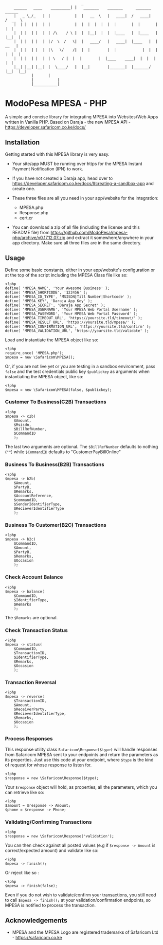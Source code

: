                                        _
		______   ____    _________| |   _______	   _______      _______	   ______
		|   _ \_/_   | 	|           |  |   __  \   |   ____|  /   ____|   /  __  \
		|  | |  | |  | 	|           |  |  |  |  |  |  |       |  |       |  |  |
		|  | |  | |  | 	| /\	/ \ |  |  |__|  |  |  |____   |  |____   |  |__|  |
		|  | |  | |  | 	|/  \  /   \|  |   ____/   |   ____|  |____   |  |   __   |
		|  | |  | |  | 	|\   \/	   /|  |  |        |  |            |  |  |  |  |  |
		|  | |  | |  | 	| \	  / |  |  |        |  |____    ____|  |  |  |  |  |
		|__| |__| |__|	|  \____/   |  |__|        |_______|  |_______/  |__|  |__|
				|	    |
				|           |
				|___________|
						
# ModoPesa MPESA - PHP
A simple and concise library for integrating MPESA into Websites/Web Apps written in Vanilla PHP.
Based on Daraja - the new MPESA API - https://developer.safaricom.co.ke/docs/

## Installation
Getting started with this MPESA library is very easy.
* Your site/app MUST be running over https for the MPESA Instant Payment Notification (IPN) to work.
* If you have not created a Daraja app, head over to https://developer.safaricom.co.ke/docs/#creating-a-sandbox-app and create one.
* These three files are all you need in your app/website for the integration:

	* MPESA.php
	* Response.php
	* cert.cr

* You can download a zip of all file (including the license and this README file) from https://github.com/ModoPesa/mpesa-php/archive/v0.17.12.07.zip and extract it somewhere/anywhere in your app directory. Make sure all three files are in the same directory.

## Usage
Define some basic constants, either in your app/website's configuration or at the top of the script including the MPESA Class file like so:

	<?php
	define( 'MPESA_NAME', 'Your Awesome Business' );
	define( 'MPESA_SHORTCODE', '123456' );
	define( 'MPESA_ID_TYPE', 'MSISDN|Till Number|Shortcode' );
	define( 'MPESA_KEY', 'Daraja App Key' );
	define( 'MPESA_SECRET', 'Daraja App Secret' );
    define( 'MPESA_USERNAME', 'Your MPESA Web Portal Username' );
	define( 'MPESA_PASSWORD', 'Your MPESA Web Portal Password' );
	define( 'MPESA_TIMEOUT_URL', 'https://yoursite.tld/timeout/' );
	define( 'MPESA_RESULT_URL', 'https://yoursite.tld/mpesa/' );
	define( 'MPESA_CONFIRMATION_URL', 'https://yoursite.tld/confirm' );
	define( 'MPESA_VALIDATION_URL', 'https://yoursite.tld/validate' );

Load and instantiate the MPESA object like so:

	<?php
	require_once( 'MPESA.php');
	$mpesa = new \Safaricom\MPESA();

Or, if you are not live yet or you are testing in a sandbox environment, pass `false` and the test credentials public key `$publickey` as arguments when instantiating the MPESA object, like so:

	<?php
	$mpesa = new \Safaricom\MPESA(false, $publickey);

### Customer To Business(C2B) Transactions
	<?php
	$mpesa -> c2b( 
		$Amount, 
		$Msisdn, 
		$BillRefNumber, 
		$CommandID 
		);

The last two arguments are optional. The `$BillRefNumber` defaults to nothing (`""`) while `$CommandID` defaults to "CustomerPayBillOnline"

### Business To Business(B2B) Transactions
	<?php
	$mpesa -> b2b( 
		$Amount, 
		$PartyB, 
		$Remarks, 
		$AccountReference, 
		$commandID, 
		$SenderIdentifierType, 
		$RecieverIdentifierType 
		);

### Business To Customer(B2C) Transactions
	<?php
	$mpesa -> b2c( 
		$CommandID, 
		$Amount, 
		$PartyB, 
		$Remarks, 
		$Occasion 
		);

### Check Account Balance
	<?php
	$mpesa -> balance( 
		$CommandID, 
		$IdentifierType, 
		$Remarks 
		);

The `$Remarks` are optional.

### Check Transaction Status
	<?php
	$mpesa -> status( 
		$CommandID, 
		$TransactionID, 
		$IdentifierType, 
		$Remarks, 
		$Occasion 
		);

### Transaction Reversal
	<?php
	$mpesa -> reverse( 
		$TransactionID, 
		$Amount, 
		$ReceiverParty, 
		$RecieverIdentifierType, 
		$Remarks, 
		$Occasion 
		);

### Process Responses
This response utility class `Safaricom\Response($type)` will handle responses from Safaricom MPESA sent to your endpoints and return the parameters as its properties. Just use this code at your endpoint, where `$type` is the kind of request for whose response to listen for. 

	<?php
	$response = new \Safaricom\Response($type);

Your `$response` object will hold, as properties, all the parameters, which you can retrieve like so:

	<?php
	$amount = $response -> Amount;
	$phone = $response -> Phone;

### Validating/Confirming Transactions
	<?php
	$response = new \Safaricom\Response('validation');
	
You can then check against all posted values (e.g if `$response -> Amount` is correct/expected amount) and validate like so:

	<?php
	$mpesa -> finish();

Or reject like so :

	<?php
	$mpesa -> finish(false);

Even if you do not wish to validate/confirm your transactions, you still need to call `$mpesa -> finish();` at your validation/confirmation endpoints, so MPESA is notified to process the transaction.

## Acknowledgements
* MPESA and the MPESA Logo are registered trademarks of Safaricom Ltd - https://safaricom.co.ke
